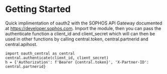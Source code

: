 # Getting Started

Quick implimentation of oauth2 with the SOPHOS API Gateway documented at https://developer.sophos.com. Import the module, then you can pass the authenticate function a client_id and client_secret which will can then be used in other functions by calling central.token, central.partnerid and central.apihost.

```
import oauth_central as central
central.authenticate(client_id, client_secret)
h = {'Authorization': f'Bearer {central.token}', 'X-Partner-ID': central.partnerid}
```
